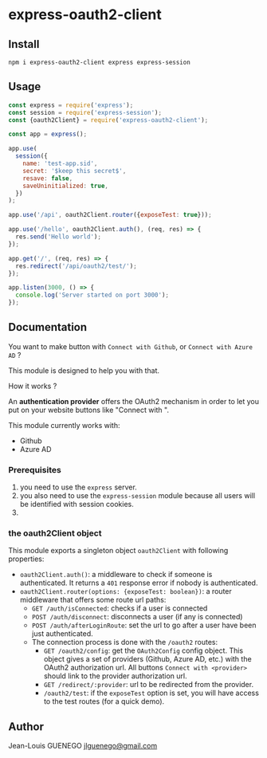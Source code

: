 # express-oauth2-client

## Install

```
npm i express-oauth2-client express express-session
```

## Usage

```js
const express = require('express');
const session = require('express-session');
const {oauth2Client} = require('express-oauth2-client');

const app = express();

app.use(
  session({
    name: 'test-app.sid',
    secret: '$keep this secret$',
    resave: false,
    saveUninitialized: true,
  })
);

app.use('/api', oauth2Client.router({exposeTest: true}));

app.use('/hello', oauth2Client.auth(), (req, res) => {
  res.send('Hello world');
});

app.get('/', (req, res) => {
  res.redirect('/api/oauth2/test/');
});

app.listen(3000, () => {
  console.log('Server started on port 3000');
});
```

## Documentation

You want to make button with `Connect with Github`, or `Connect with Azure AD` ?

This module is designed to help you with that.

How it works ?

An **authentication provider** offers the OAuth2 mechanism in order to let you put on your website buttons like "Connect with <provider>".

This module currently works with:

- Github
- Azure AD

### Prerequisites

1. you need to use the `express` server.
2. you also need to use the `express-session` module because all users will be identified with session cookies.
3.

### the oauth2Client object

This module exports a singleton object `oauth2Client` with following properties:

- `oauth2Client.auth()`: a middleware to check if someone is authenticated. It returns a `401` response error if nobody is authenticated.
- `oauth2Client.router(options: {exposeTest: boolean})`: a router middleware that offers some route url paths:
  - `GET /auth/isConnected`: checks if a user is connected
  - `POST /auth/disconnect`: disconnects a user (if any is connected)
  - `POST /auth/afterLoginRoute`: set the url to go after a user have been just authenticated.
  - The connection process is done with the `/oauth2` routes:
    - `GET /oauth2/config`: get the `OAuth2Config` config object. This object gives a set of providers (Github, Azure AD, etc.) with the OAuth2 authorization url. All buttons `Connect with <provider>` should link to the provider authorization url.
    - `GET /redirect/:provider`: url to be redirected from the provider.
    - `/oauth2/test`: if the `exposeTest` option is set, you will have access to the test routes (for a quick demo).

## Author

Jean-Louis GUENEGO <jlguenego@gmail.com>
